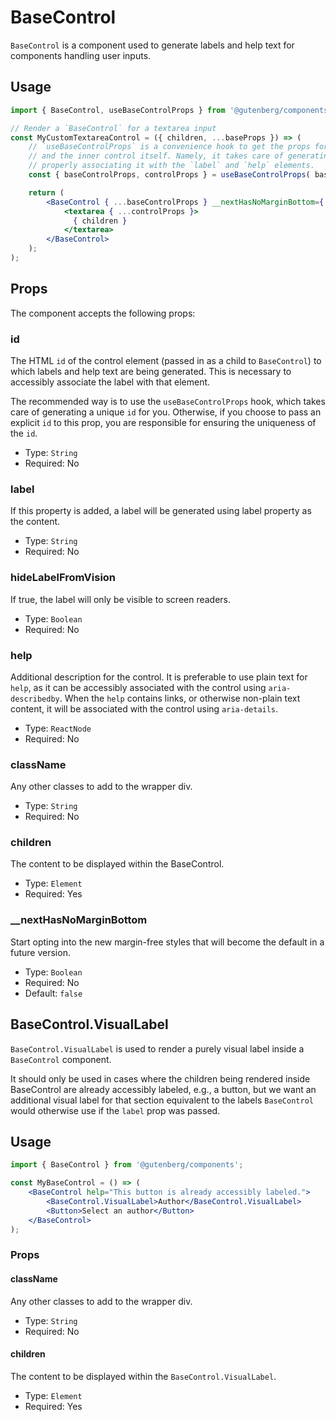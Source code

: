 # BaseControl

`BaseControl` is a component used to generate labels and help text for components handling user inputs.

## Usage

```jsx
import { BaseControl, useBaseControlProps } from '@gutenberg/components';

// Render a `BaseControl` for a textarea input
const MyCustomTextareaControl = ({ children, ...baseProps }) => (
	// `useBaseControlProps` is a convenience hook to get the props for the `BaseControl`
	// and the inner control itself. Namely, it takes care of generating a unique `id`,
	// properly associating it with the `label` and `help` elements.
	const { baseControlProps, controlProps } = useBaseControlProps( baseProps );

	return (
		<BaseControl { ...baseControlProps } __nextHasNoMarginBottom={ true }>
			<textarea { ...controlProps }>
			  { children }
			</textarea>
		</BaseControl>
	);
);
```

## Props

The component accepts the following props:

### id

The HTML `id` of the control element (passed in as a child to `BaseControl`) to which labels and help text are being generated. This is necessary to accessibly associate the label with that element.

The recommended way is to use the `useBaseControlProps` hook, which takes care of generating a unique `id` for you. Otherwise, if you choose to pass an explicit `id` to this prop, you are responsible for ensuring the uniqueness of the `id`.

-   Type: `String`
-   Required: No

### label

If this property is added, a label will be generated using label property as the content.

-   Type: `String`
-   Required: No

### hideLabelFromVision

If true, the label will only be visible to screen readers.

-   Type: `Boolean`
-   Required: No

### help

Additional description for the control. It is preferable to use plain text for `help`, as it can be accessibly associated with the control using `aria-describedby`. When the `help` contains links, or otherwise non-plain text content, it will be associated with the control using `aria-details`.

-   Type: `ReactNode`
-   Required: No

### className

Any other classes to add to the wrapper div.

-   Type: `String`
-   Required: No

### children

The content to be displayed within the BaseControl.

-   Type: `Element`
-   Required: Yes

### __nextHasNoMarginBottom

Start opting into the new margin-free styles that will become the default in a future version.

-   Type: `Boolean`
-   Required: No
-   Default: `false`

## BaseControl.VisualLabel

`BaseControl.VisualLabel` is used to render a purely visual label inside a `BaseControl` component.

It should only be used in cases where the children being rendered inside BaseControl are already accessibly labeled, e.g., a button, but we want an additional visual label for that section equivalent to the labels `BaseControl` would otherwise use if the `label` prop was passed.

## Usage

```jsx
import { BaseControl } from '@gutenberg/components';

const MyBaseControl = () => (
	<BaseControl help="This button is already accessibly labeled.">
		<BaseControl.VisualLabel>Author</BaseControl.VisualLabel>
		<Button>Select an author</Button>
	</BaseControl>
);
```

### Props

#### className

Any other classes to add to the wrapper div.

-   Type: `String`
-   Required: No

#### children

The content to be displayed within the `BaseControl.VisualLabel`.

-   Type: `Element`
-   Required: Yes
